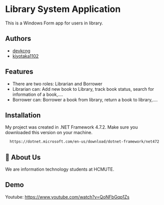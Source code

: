 
# Library System Application

This is a Windows Form app for users in library. 


## Authors

- [devkcng](https://github.com/devkcng)
- [kiyotaka1102](https://github.com/kiyotaka1102)


## Features

- There are two roles: Librarian and Borrower
- Librarian can: Add new book to Library, track book status, search for information of a book,....
- Borrower can: Borrower a book from library, return a book to library,....


## Installation

My project was created in .NET Framework 4.7.2. Make sure you downloaded this version on your machine.

```bash
  https://dotnet.microsoft.com/en-us/download/dotnet-framework/net472
```
    
## 🚀 About Us

We are information technology students at HCMUTE.


## Demo

Youtube: https://www.youtube.com/watch?v=QoNFbGqp1Zs

